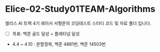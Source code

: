 # Elice-02-Study01TEAM-Algorithms

엘리스 AI 트랙 4기 레이서 서형준의 코딩테스트 스터디 코드 및 자료 폴더 입니다.

- [ ] 목표: 백준 골드 달성 + 플레티넘 달성

- 4.4 ~ 4.10 : 분할정복, 백준 4881번, 백준 14503번